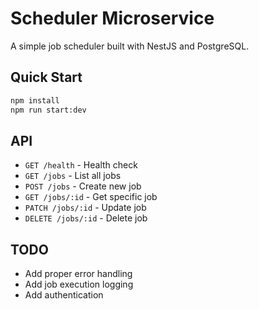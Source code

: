 # Scheduler Microservice

A simple job scheduler built with NestJS and PostgreSQL.

## Quick Start

```bash
npm install
npm run start:dev
```

## API

- `GET /health` - Health check
- `GET /jobs` - List all jobs
- `POST /jobs` - Create new job
- `GET /jobs/:id` - Get specific job
- `PATCH /jobs/:id` - Update job
- `DELETE /jobs/:id` - Delete job


## TODO

- Add proper error handling
- Add job execution logging
- Add authentication
